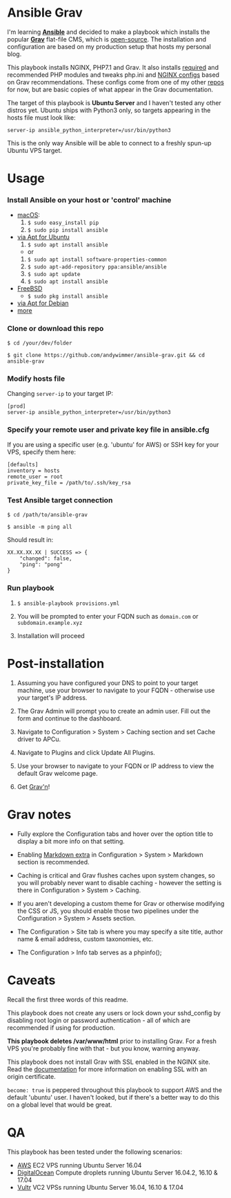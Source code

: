 # Ansible Grav

I'm learning **[Ansible](https://www.ansible.com/)** and decided to make a playbook which installs the popular **[Grav](https://getgrav.org/)** flat-file CMS, which is [open-source](https://github.com/getgrav/grav). The installation and configuration are based on my production setup that hosts my personal blog.

This playbook installs NGINX, PHP7.1 and Grav. It also installs [required](https://learn.getgrav.org/basics/requirements#php-requirements) and recommended PHP modules and tweaks php.ini and [NGINX configs](https://learn.getgrav.org/webservers-hosting/local/nginx) based on Grav recommendations. These configs come from one of my other [repos](https://github.com/andywimmer/grav-nginx-configs) for now, but are basic copies of what appear in the Grav documentation.

The target of this playbook is **Ubuntu Server** and I haven't tested any other distros yet. Ubuntu ships with Python3 only, so targets appearing in the hosts file must look like:  

`server-ip ansible_python_interpreter=/usr/bin/python3`

This is the only way Ansible will be able to connect to a freshly spun-up Ubuntu VPS target.

# Usage

### Install Ansible on your host or 'control' machine

*   [macOS](http://docs.ansible.com/ansible/intro_installation.html#latest-releases-via-pip):
    1.  `$ sudo easy_install pip`
    2.  `$ sudo pip install ansible`
*   [via Apt for Ubuntu](http://docs.ansible.com/ansible/intro_installation.html#latest-releases-via-apt-ubuntu)
    1.  `$ sudo apt install ansible`
    *   or  
    1.  `$ sudo apt install software-properties-common`
    2.  `$ sudo apt-add-repository ppa:ansible/ansible`
    3.  `$ sudo apt update`
    4.  `$ sudo apt install ansible`
*   [FreeBSD](http://docs.ansible.com/ansible/intro_installation.html#latest-releases-via-pkg-freebsd)
    *   `$ sudo pkg install ansible`
*   [via Apt for Debian](http://docs.ansible.com/ansible/intro_installation.html#latest-releases-via-apt-debian)
*   [more](http://docs.ansible.com/ansible/intro_installation.html#installing-the-control-machine)

### Clone or download this repo

`$ cd /your/dev/folder`

`$ git clone https://github.com/andywimmer/ansible-grav.git && cd ansible-grav`

### Modify hosts file

Changing `server-ip` to your target IP:

```
[prod]
server-ip ansible_python_interpreter=/usr/bin/python3
```

### Specify your remote user and private key file in ansible.cfg

If you are using a specific user (e.g. 'ubuntu' for AWS) or SSH key for your VPS, specify them here:

```
[defaults]
inventory = hosts
remote_user = root
private_key_file = /path/to/.ssh/key_rsa
```

### Test Ansible target connection

`$ cd /path/to/ansible-grav`

`$ ansible -m ping all`

Should result in:

```
XX.XX.XX.XX | SUCCESS => {
    "changed": false,
    "ping": "pong"
}
```

### Run playbook

1.   `$ ansible-playbook provisions.yml`

2.   You will be prompted to enter your FQDN such as `domain.com` or `subdomain.example.xyz`

3.   Installation will proceed

# Post-installation

1.   Assuming you have configured your DNS to point to your target machine, use your browser to navigate to your FQDN - otherwise use your target's IP address.

2.   The Grav Admin will prompt you to create an admin user. Fill out the form and continue to the dashboard.

3.   Navigate to Configuration > System > Caching section and set Cache driver to APCu.

4.   Navigate to Plugins and click Update All Plugins.

5.   Use your browser to navigate to your FQDN or IP address to view the default Grav welcome page.

6.   Get [Grav'n](https://learn.getgrav.org/)!

# Grav notes

*   Fully explore the Configuration tabs and hover over the option title to display a bit more info on that setting.

*   Enabling [Markdown extra](https://michelf.ca/projects/php-markdown/extra/) in Configuration > System > Markdown section is recommended.

*   Caching is critical and Grav flushes caches upon system changes, so you will probably never want to disable caching - however the setting is there in Configuration > System > Caching.

*   If you aren't developing a custom theme for Grav or otherwise modifying the CSS or JS, you should enable those two pipelines under the Configuration > System > Assets section.

  *   The Configuration > Site tab is where you may specify a site title, author name & email address, custom taxonomies, etc.

*   The Configuration > Info tab serves as a phpinfo();

# Caveats

Recall the first three words of this readme.

This playbook does not create any users or lock down your sshd_config by disabling root login or password authentication - all of which are recommended if using for production.

**This playbook deletes /var/www/html** prior to installing Grav. For a fresh VPS you're probably fine with that - but you know, warning anyway.

This playbook does not install Grav with SSL enabled in the NGINX site. Read the [documentation](https://learn.getgrav.org/webservers-hosting/local/nginx#using-ssl-with-an-existing-certificate) for more information on enabling SSL with an origin certificate.

`become: true` is peppered throughout this playbook to support AWS and the default 'ubuntu' user. I haven't looked, but if there's a better way to do this on a global level that would be great.

# QA

This playbook has been tested under the following scenarios:

*   [AWS](https://aws.amazon.com/) EC2 VPS running Ubuntu Server 16.04
*   [DigitalOcean](https://www.digitalocean.com/) Compute droplets running Ubuntu Server 16.04.2, 16.10 & 17.04
*   [Vultr](https://www.vultr.com/) VC2 VPSs running Ubuntu Server 16.04, 16.10 & 17.04

